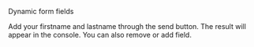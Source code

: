 Dynamic form fields

Add your firstname and lastname through the send button.
The result will appear in the console.
You can also remove or add field.